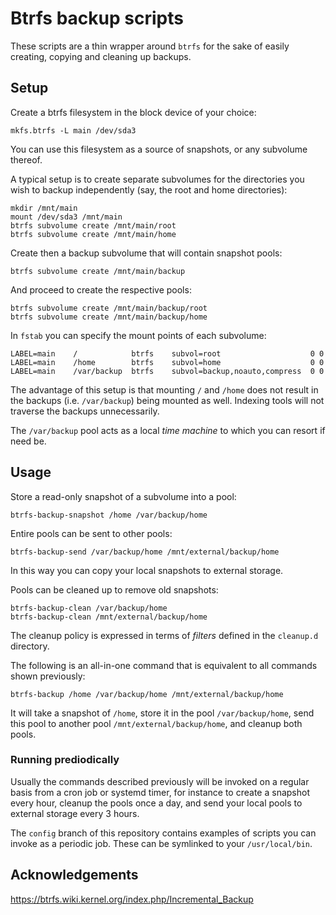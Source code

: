 Btrfs backup scripts
====================

These scripts are a thin wrapper around `btrfs` for the sake of easily
creating, copying and cleaning up backups.


Setup
-----

Create a btrfs filesystem in the block device of your choice:

    mkfs.btrfs -L main /dev/sda3

You can use this filesystem as a source of snapshots, or any subvolume
thereof.

A typical setup is to create separate subvolumes for the directories you
wish to backup independently (say, the root and home directories):

    mkdir /mnt/main
    mount /dev/sda3 /mnt/main
    btrfs subvolume create /mnt/main/root
    btrfs subvolume create /mnt/main/home

Create then a backup subvolume that will contain snapshot pools:

    btrfs subvolume create /mnt/main/backup

And proceed to create the respective pools:

    btrfs subvolume create /mnt/main/backup/root
    btrfs subvolume create /mnt/main/backup/home

In `fstab` you can specify the mount points of each subvolume:

    LABEL=main    /            btrfs    subvol=root                    0 0
    LABEL=main    /home        btrfs    subvol=home                    0 0
    LABEL=main    /var/backup  btrfs    subvol=backup,noauto,compress  0 0

The advantage of this setup is that mounting `/` and `/home` does not result in
the backups (i.e. `/var/backup`) being mounted as well. Indexing tools will not
traverse the backups unnecessarily.

The `/var/backup` pool acts as a local _time machine_ to which you can resort
if need be.


Usage
-----

Store a read-only snapshot of a subvolume into a pool:

    btrfs-backup-snapshot /home /var/backup/home

Entire pools can be sent to other pools:

    btrfs-backup-send /var/backup/home /mnt/external/backup/home

In this way you can copy your local snapshots to external storage.

Pools can be cleaned up to remove old snapshots:

    btrfs-backup-clean /var/backup/home
    btrfs-backup-clean /mnt/external/backup/home

The cleanup policy is expressed in terms of _filters_ defined in the
`cleanup.d` directory.

The following is an all-in-one command that is equivalent to all commands shown
previously:

    btrfs-backup /home /var/backup/home /mnt/external/backup/home

It will take a snapshot of `/home`, store it in the pool `/var/backup/home`,
send this pool to another pool `/mnt/external/backup/home`, and cleanup both
pools.

### Running prediodically

Usually the commands described previously will be invoked on a regular basis
from a cron job or systemd timer, for instance to create a snapshot every hour,
cleanup the pools once a day, and send your local pools to external storage
every 3 hours.

The `config` branch of this repository contains examples of scripts you can
invoke as a periodic job. These can be symlinked to your `/usr/local/bin`.


Acknowledgements
----------------

https://btrfs.wiki.kernel.org/index.php/Incremental_Backup
